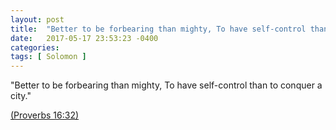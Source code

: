 ```yaml
---
layout: post
title:  "Better to be forbearing than mighty, To have self-control than to conquer a city."
date:   2017-05-17 23:53:23 -0400
categories:
tags: [ Solomon ]
---
```


"Better to be forbearing than mighty, To have self-control than to conquer a city."


[(Proverbs 16:32)](http://www.sefaria.org/Proverbs.16.32)